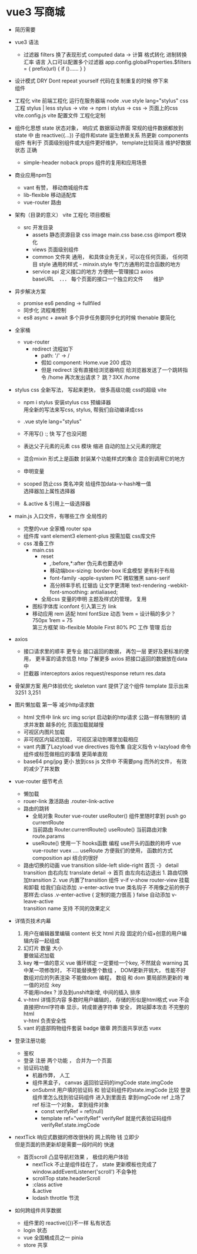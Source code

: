 # vue3 写商城

- 简历需要

- vue3 语法
  - 过滤器 filters  换了表现形式
        computed data -> 计算
        格式转化 进制转换 汇率 语言
        入口可以配置多个过滤器
        app.config.globalProperties.$filters = {
            prefix(url) {
                if ()......
            }
        }

- 设计模式
    DRY  Dont repeat yourself
    代码在复制重复的时候  停下来  
    组件

- 工程化 vite
    前端工程化  运行在服务器端 node
    .vue   style lang="stylus"  css 工程 stylus | less
    stylus -> vite -> npm i  stylus -> css -> 页面上的css
    vite.config.js   vite 配置文件 工程化定制

- 组件化思想
    state  状态对象， 响应式  数据驱动界面
    常规的组件数据都放到state 中 由 reactive({...})
    子组件和state 诞生依赖关系  热更新
    components 组件 有利于 页面级别组件或大组件更好维护， template比较简洁
    维护好数据状态  正确  
  - simple-header
        noback  props 组件的复用和应用场景

- 商业应用npm包
  - vant  有赞， 移动商城组件库
  - lib-flexible   移动适配库
  - vue-router    路由

- 架构（目录的意义）
    vite  工程化  项目模板
  - src  开发目录
    - assets  静态资源目录
            css image
            main.css  base.css  @import 模块化
    - views  页面级别组件
    - common  文件夹
            通用， 和具体业务无关，可以在任何页面， 任何项目
            style  通用的样式
                - minxin.style
                    专门方通用的混合函数的地方
    - service    api
            定义接口的地方
            方便统一管理接口 axios  baseURL　．．．
            每个页面的接口一个独立的文件　　维护

- 异步解决方案
  - promise  es6  pending  -> fullfiled
  - 同步化   流程难控制
  - es8 async + await  多个异步任务要同步化的时候  thenable 要简化

- 全家桶
  - vue-router
    - redirect
            流程如下
      - path: '/'   ->  /
      - 假如 component: Home.vue  200 成功
      - 但是 redirect
                没有直接给浏览器响应
                给浏览器发送了一个跳转指令    /home
                再次发出请求？  跳？3XX /home

- stylus
    css 全新写法，  写起来更快， 很多高级功能
    css的超级  vite
  - npm i stylus
        安装stylus css 预编译器  
        用全新的写法来写css, stylus, 帮我们自动编译成css

  - .vue  style  lang="stylus"
  - 不用写{} :;  快
        写了也没问题
  - 表达父子元素的元素   css 模块
        缩进  自动的加上父元素的限定
  - 混合mixin
        形式上是函数
        封装某个功能样式的集合
        混合到调用它的地方
  - 申明变量
  - scoped
        防止css 类名冲突
        给组件加data-v-hash唯一值  
        选择器加上属性选择器
  - &.active
         & 引用上一级选择器

- main.js 入口文件，有哪些工作
    全局性的
  - 完整的vue 全家桶
        router  spa
  - 组件库
        vant element3 element-plus
        按需加载
        css库文件
  - css 准备工作
    - main.css
      - reset
        - *,*:before,*:after 伪元素也要选中
        - 移动端box-sizing: border-box IE盒模型 更有利于布局
        - font-family  -apple-system   PC 微软雅黑   sans-serif
        - 高分辨率手机  扛锯齿 让文字更清晰
                    text-rendering
                    -webkit-font-smoothing: antialiased;
      - 全局css 变量的申明  主题及样式的管理， 复用
    - 图标字体库
            iconfont
            引入第三方  link
    - 移动应用
            rem  适配  html fontSize 动态  1rem = 设计稿的多少？ 750px   1rem = 75  
            第三方框架 lib-flexible
            Mobile First  80%
            PC  工作 管理  后台

- axios
  - 接口请求里的顺丰
        更专业
        接口返回的数据， 再包一层  更好及更标准的使用， 更丰富的请求信息
        http 了解更多
        axios 把接口返回的数据放在data 中
  - 拦截器  interceptors
        axios request/response
        return res.data

- 骨架屏方案 用户体验优化
    skeleton  vant 提供了这个组件
    <van-skeleton :row="3" :loading="state.loading" >
        template 显示出来
    </van-skeleton>
    3251  3,251  

- 图片懒加载
    第一等  减少http请求数
  - html 文件中 link src img script 启动新的http请求
        公路一样有限制的
        请求并发数 越多的化 页面加载就越慢
  - 可视区内图片加载
  - 非可视区内延迟加载， 可视区滚动到哪里加载相应
  - vant 内置了Lazyload
        vue directives  指令集 自定义指令 v-lazyload
        命令组件或标签做相应的事情
        更简单直观
  - base64 png/jpg  更小  放到css js 文件中 不需要png 而外的文件， 有效的减少了并发数

- vue-router 细节考点
  - 懒加载
  - rouer-link  激活路由
        .router-link-active
  - 路由的跳转
    - 全局对象 Router vue-router  useRouter() 组件里随时拿到
            push  go currentRoute
    - 当前路由  Router.currentRoute()
            useRoute() 当前路由对象
            route.params
    - useRoute()  使用一下  hooks函数 编程
            use开头的函数的称呼
            vue  vue-router vuex ....  useRoute  方便我们的使用， 函数的方式
            composition api 结合的很好
  - 路由切换的动画
        vue transition
        silde-left slide-right
        首页    -》 detail
        transition  由右向左 translate
        detail -> 首页  由左向右边退出
        1. 路由切换加transition
            <transition>
            </transition>
        2. vue 内置了transition 组件
            v-if  v-show router-view  挂载和卸载
            给我们自动添加 .v-enter-active true  类名钩子   不用像之前的例子那样去:class
            .v-enter-active {
                定制的能力很高
            }
            false 自动添加 v-leave-active  
            transition name 支持 不同的效果定义

- 详情页技术内幕
    1. 用户在编辑器里编辑
        content  长文  html 片段
        固定的介绍+创意的用户编辑内容一起组成
    2. 幻灯片 数量 大小  
        要做延迟加载
    3. key 唯一值的意义
        vue  循环绑定 一定要给一个key, 不然就会  warning
        其中某一项修改时， 不可能替换整个数组 ， DOM更新开销大， 性能不好
        数组对应的列表渲染 不能做dom 编程，
        数组 和  dom 要局部热更新的 唯一值的对应
        :key  
        不能用index ? 涉及到unshift新增, 中间的插入  排序
    4. v-html
        详情页内容 多数时用户编辑的， 存储的形似是html格式
        vue 不会直接把html字符串 显示，转成普通字符串
        安全， 跨站脚本攻击 不完整的html  
        v-html  负责安全性
    5. vant 的底部购物组件套装
        badge 徽章  跨页面共享状态  vuex

- 登录注册功能
  - 鉴权
  - 登录 注册 两个功能 ， 合并为一个页面
  - 验证码功能
    - 机器作弊， 人工
    - 组件黑盒子， canvas 返回验证码的imgCode
            state.imgCode
    - onSubmit
            用户填的验证码  和 验证码组件的state.imgCode 比较
            登录组件里怎么找到验证码组件
            进入到里面去 拿到imgCode
            ref 上场了
            ref 标注一个对象， 拿到组件对象
      - const verifyRef = ref(null)
      - template   ref="verifyRef"
            verifyRef  就是代表验证码组件
            verifyRef.state.imgCode

- nextTick
    响应式数据的修改很快的  网上购物  钱 立即少  
    但是页面的热更新却是需要一段时间的   快速
  - 首页scroll 凸显导航栏效果 ， 极佳的用户体验
    - nextTick
            不止是组件挂在了， state 更新模板也完成了  
            window.addEventListener('scroll')   不会争抢
    - scrollTop
            state.headerScroll
    - :class  active  
            &.active
    - lodash  throttle 节流

- 如何跨组件共享数据
  - 组件里的 reactive({})不一样 私有状态
  - login 状态
  - vue 全国桶成员之一 pinia
  - store
        共享
